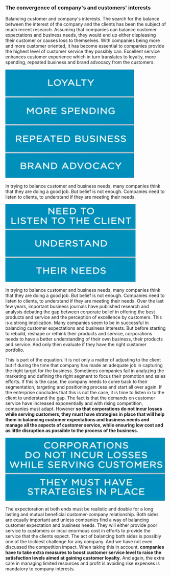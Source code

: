 ### The convergence of company's and customers' interests

Balancing customer and company's interests. The search for the balance between the interest of the company and the clients has been the subject of much recent research. Assuming that companies can balance customer expectations and business needs, they would end up either displeasing their customer or causes loss to themselves. With companies being more and more customer oriented, it has become essential to companies provide the highest level of customer service they possibly can. Excellent service enhances customer experience which in turn translates to loyalty, more spending, repeated business and brand advocacy from the customers.

![](./P1.png)



In trying to balance customer and business needs, many companies think that they are doing a good job. But belief is not enough. Companies need to listen to clients, to understand if they are meeting their needs. 

![](./P2.png)

In trying to balance customer and business needs, many companies think that they are doing a good job. But belief is not enough. Companies need to listen to clients, to understand if they are meeting their needs. Over the last few years, important business journals have published research and analysis debating the gap between corporate belief in offering the best products and service and the perception of excellence by customers. This is a strong implication. Many companies seem to be in successful in balancing customer expectations and business interests. But before starting to rebuild, reshape or rethink their products and service, corporations needs to have a better understanding of their own business, their products and service. And only then evaluate if they have the right customer portfolio. 



This is part of the equation. It is not only a matter of adjusting to the client but if during the time that company has made an adequate job in capturing the right target for the business. Sometimes companies fail in analyzing the marketing and defining the right segment to focus their promotion and sales efforts. If this is the case, the company needs to come back to their segmentation, targeting and positioning process and start all over again. If the enterprise concludes that this is not the case, it is time to listen in to the client to understand the gap. The fact is that the demands on customer service have increased exponentially and with rising competition, companies must adapt. However **so that corporations do not incur losses while serving customers, they must have strategies in place that will help them in balancing customer expectations and business needs and manage all the aspects of customer service, while ensuring low cost and as little disruption as possible to the process of the business.**

![](./P3.png)

The expectoration at both ends must be realistic and doable for a long lasting and mutual beneficial customer-company relationship. Both sides are equally important and unless companies find a way of balancing customer expectation and business needs. They will either provide poor service to customers or incur enormous cost in efforts to provide the service that the clients expect. The act of balancing both sides is possibly one of the trickiest challenge for any company. And we have not even discussed the competition impact. When taking this in account, **companies have to take extra measures to boost customer service level to raise the satisfaction levels aimed at gaining customer loyalty.** And again, the extra care in managing limited resources and profit is avoiding rise expenses is mandatory to company interests. 





